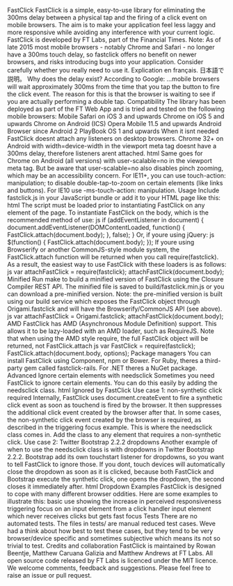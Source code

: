 FastClick FastClick is a simple, easy-to-use library for eliminating the 300ms delay between a physical tap and the firing of a click event on mobile browsers. The aim is to make your application feel less laggy and more responsive while avoiding any interference with your current logic. FastClick is developed by FT Labs, part of the Financial Times. Note: As of late 2015 most mobile browsers - notably Chrome and Safari - no longer have a 300ms touch delay, so fastclick offers no benefit on newer browsers, and risks introducing bugs into your application. Consider carefully whether you really need to use it. Explication en français. 日本語で説明。 Why does the delay exist? According to Google: ...mobile browsers will wait approximately 300ms from the time that you tap the button to fire the click event. The reason for this is that the browser is waiting to see if you are actually performing a double tap. Compatibility The library has been deployed as part of the FT Web App and is tried and tested on the following mobile browsers: Mobile Safari on iOS 3 and upwards Chrome on iOS 5 and upwards Chrome on Android (ICS) Opera Mobile 11.5 and upwards Android Browser since Android 2 PlayBook OS 1 and upwards When it isnt needed FastClick doesnt attach any listeners on desktop browsers. Chrome 32+ on Android with width=device-width in the viewport meta tag doesnt have a 300ms delay, therefore listeners arent attached. html <meta name="viewport" content="width=device-width, initial-scale=1"> Same goes for Chrome on Android (all versions) with user-scalable=no in the viewport meta tag. But be aware that user-scalable=no also disables pinch zooming, which may be an accessibility concern. For IE11+, you can use touch-action: manipulation; to disable double-tap-to-zoom on certain elements (like links and buttons). For IE10 use -ms-touch-action: manipulation. Usage Include fastclick.js in your JavaScript bundle or add it to your HTML page like this: html <script type=application/javascript src=/path/to/fastclick.js></script> The script must be loaded prior to instantiating FastClick on any element of the page. To instantiate FastClick on the body, which is the recommended method of use: js if (addEventListener in document) { document.addEventListener(DOMContentLoaded, function() { FastClick.attach(document.body); }, false); } Or, if youre using jQuery: js $(function() { FastClick.attach(document.body); }); If youre using Browserify or another CommonJS-style module system, the FastClick.attach function will be returned when you call require(fastclick). As a result, the easiest way to use FastClick with these loaders is as follows: js var attachFastClick = require(fastclick); attachFastClick(document.body); Minified Run make to build a minified version of FastClick using the Closure Compiler REST API. The minified file is saved to build/fastclick.min.js or you can download a pre-minified version. Note: the pre-minified version is built using our build service which exposes the FastClick object through Origami.fastclick and will have the Browserify/CommonJS API (see above). js var attachFastClick = Origami.fastclick; attachFastClick(document.body); AMD FastClick has AMD (Asynchronous Module Definition) support. This allows it to be lazy-loaded with an AMD loader, such as RequireJS. Note that when using the AMD style require, the full FastClick object will be returned, not FastClick.attach js var FastClick = require(fastclick); FastClick.attach(document.body, options); Package managers You can install FastClick using Component, npm or Bower. For Ruby, theres a third-party gem called fastclick-rails. For .NET theres a NuGet package. Advanced Ignore certain elements with needsclick Sometimes you need FastClick to ignore certain elements. You can do this easily by adding the needsclick class. html <a class="needsclick">Ignored by FastClick</a> Use case 1: non-synthetic click required Internally, FastClick uses document.createEvent to fire a synthetic click event as soon as touchend is fired by the browser. It then suppresses the additional click event created by the browser after that. In some cases, the non-synthetic click event created by the browser is required, as described in the triggering focus example. This is where the needsclick class comes in. Add the class to any element that requires a non-synthetic click. Use case 2: Twitter Bootstrap 2.2.2 dropdowns Another example of when to use the needsclick class is with dropdowns in Twitter Bootstrap 2.2.2. Bootstrap add its own touchstart listener for dropdowns, so you want to tell FastClick to ignore those. If you dont, touch devices will automatically close the dropdown as soon as it is clicked, because both FastClick and Bootstrap execute the synthetic click, one opens the dropdown, the second closes it immediately after. html <a class="dropdown-toggle needsclick" data-toggle="dropdown">Dropdown</a> Examples FastClick is designed to cope with many different browser oddities. Here are some examples to illustrate this: basic use showing the increase in perceived responsiveness triggering focus on an input element from a click handler input element which never receives clicks but gets fast focus Tests There are no automated tests. The files in tests/ are manual reduced test cases. Weve had a think about how best to test these cases, but they tend to be very browser/device specific and sometimes subjective which means its not so trivial to test. Credits and collaboration FastClick is maintained by Rowan Beentje, Matthew Caruana Galizia and Matthew Andrews at FT Labs. All open source code released by FT Labs is licenced under the MIT licence. We welcome comments, feedback and suggestions. Please feel free to raise an issue or pull request.